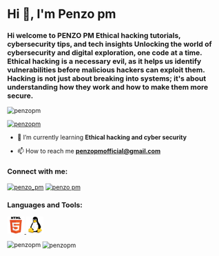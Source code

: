 
# Hi 👋, I'm Penzo pm</h1>
<h3>Hi welcome to PENZO PM Ethical hacking tutorials‚ cybersecurity tips‚ and tech insights Unlocking the world of cybersecurity and digital exploration, one code at a time. Ethical hacking is a necessary evil, as it helps us identify vulnerabilities before malicious hackers can exploit them. Hacking is not just about breaking into systems; it's about understanding how they work and how to make them more secure.</h3>

<p align="left"> <img src="https://komarev.com/ghpvc/?username=penzopm&label=Profile%20views&color=0e75b6&style=flat" alt="penzopm" /> </p>

<p align="left"> <a href="https://github.com/ryo-ma/github-profile-trophy"><img src="https://github-profile-trophy.vercel.app/?username=penzopm" alt="penzopm" /></a> </p>

- 🌱 I’m currently learning **Ethical hacking and cyber security**

- 📫 How to reach me **penzopmofficial@gmail.com**

<h3 align="left">Connect with me:</h3>
<p align="left">
<a href="https://instagram.com/penzo_pm" target="blank"><img align="center" src="https://raw.githubusercontent.com/rahuldkjain/github-profile-readme-generator/master/src/images/icons/Social/instagram.svg" alt="penzo_pm" height="30" width="40" /></a>
<a href="https://youtube.com/@penzopm-r?si=w6XklffGi_TCeo6U" target="blank"><img align="center" src="https://raw.githubusercontent.com/rahuldkjain/github-profile-readme-generator/master/src/images/icons/Social/youtube.svg" alt="penzo pm" height="30" width="40" /></a>
</p>

<h3 align="left">Languages and Tools:</h3>
<p align="left"> <a href="https://www.w3.org/html/" target="_blank" rel="noreferrer"> <img src="https://raw.githubusercontent.com/devicons/devicon/master/icons/html5/html5-original-wordmark.svg" alt="html5" width="40" height="40"/> </a> <a href="https://www.linux.org/" target="_blank" rel="noreferrer"> <img src="https://raw.githubusercontent.com/devicons/devicon/master/icons/linux/linux-original.svg" alt="linux" width="40" height="40"/> </a> </p>

<p><img align="left" src="https://github-readme-stats.vercel.app/api/top-langs?username=penzopm&show_icons=true&locale=en&layout=compact" alt="penzopm" /></p>

<p>&nbsp;<img align="center" src="https://github-readme-stats.vercel.app/api?username=penzopm&show_icons=true&locale=en" alt="penzopm" /></p>

